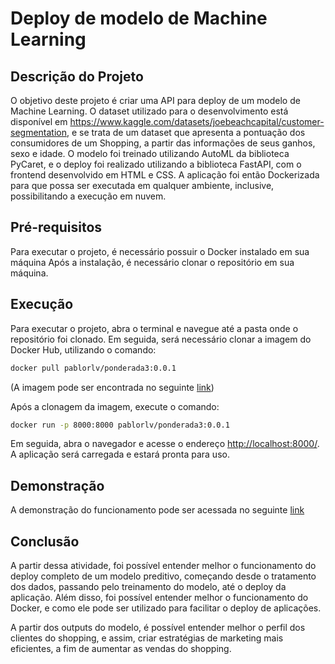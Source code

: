 # Deploy de modelo de Machine Learning

## Descrição do Projeto

O objetivo deste projeto é criar uma API para deploy de um modelo de Machine Learning. O dataset utilizado para o desenvolvimento está disponível em <https://www.kaggle.com/datasets/joebeachcapital/customer-segmentation>, e se trata de um dataset que apresenta a pontuação dos consumidores de um Shopping, a partir das informações de seus ganhos, sexo e idade. O modelo foi treinado utilizando AutoML da biblioteca PyCaret, e o deploy foi realizado utilizando a biblioteca FastAPI, com o frontend desenvolvido em HTML e CSS. A aplicação foi então Dockerizada para que possa ser executada em qualquer ambiente, inclusive, possibilitando a execução em nuvem.

## Pré-requisitos

Para executar o projeto, é necessário possuir o Docker instalado em sua máquina Após a instalação, é necessário clonar o repositório em sua máquina.

## Execução

Para executar o projeto, abra o terminal e navegue até a pasta onde o repositório foi clonado. Em seguida, será necessário clonar a imagem do Docker Hub, utilizando o comando:

```bash
docker pull pablorlv/ponderada3:0.0.1
```

(A imagem pode ser encontrada no seguinte [link](<https://hub.docker.com/repository/docker/pablorlv/ponderada3/general>))

Após a clonagem da imagem, execute o comando:

```bash
docker run -p 8000:8000 pablorlv/ponderada3:0.0.1
```

Em seguida, abra o navegador e acesse o endereço <http://localhost:8000/>. A aplicação será carregada e estará pronta para uso.

## Demonstração

A demonstração do funcionamento pode ser acessada no seguinte [link](<https://youtu.be/Rxeptgk9qhU>)

## Conclusão

A partir dessa atividade, foi possível entender melhor o funcionamento do deploy completo de um modelo preditivo, começando desde o tratamento dos dados, passando pelo treinamento do modelo, até o deploy da aplicação. Além disso, foi possível entender melhor o funcionamento do Docker, e como ele pode ser utilizado para facilitar o deploy de aplicações.

A partir dos outputs do modelo, é possível entender melhor o perfil dos clientes do shopping, e assim, criar estratégias de marketing mais eficientes, a fim de aumentar as vendas do shopping.
